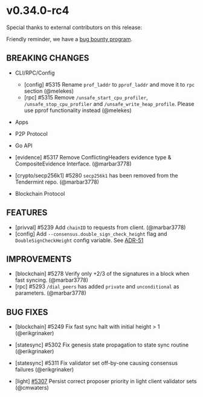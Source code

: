 # v0.34.0-rc4

Special thanks to external contributors on this release:

Friendly reminder, we have a [bug bounty program](https://hackerone.com/tendermint).

## BREAKING CHANGES

- CLI/RPC/Config
    - [config] \#5315 Rename `prof_laddr` to `pprof_laddr` and move it to `rpc` section (@melekes)
    - [rpc] \#5315 Remove `/unsafe_start_cpu_profiler`, `/unsafe_stop_cpu_profiler` and `/unsafe_write_heap_profile`. Please use pprof functionality instead (@melekes)

- Apps

- P2P Protocol

- Go API
- [evidence] \#5317 Remove ConflictingHeaders evidence type & CompositeEvidence Interface. (@marbar3778)
- [crypto/secp256k1] \#5280 `secp256k1` has been removed from the Tendermint repo. (@marbar3778)

- Blockchain Protocol

## FEATURES

- [privval] \#5239 Add `chainID` to requests from client. (@marbar3778)
- [config] Add `--consensus.double_sign_check_height` flag and `DoubleSignCheckHeight` config variable. See [ADR-51](https://github.com/tendermint/tendermint/blob/master/docs/architecture/adr-051-double-signing-risk-reduction.md)

## IMPROVEMENTS

- [blockchain] \#5278 Verify only +2/3 of the signatures in a block when fast syncing. (@marbar3778)
- [rpc] \#5293 `/dial_peers` has added `private` and `unconditional` as parameters. (@marbar3778)

## BUG FIXES

- [blockchain] \#5249 Fix fast sync halt with initial height > 1 (@erikgrinaker)

- [statesync] \#5302 Fix genesis state propagation to state sync routine (@erikgrinaker)

- [statesync] \#5311 Fix validator set off-by-one causing consensus failures (@erikgrinaker)

- [light] [\#5307](https://github.com/tendermint/tendermint/pull/5307) Persist correct proposer priority in light client validator sets (@cmwaters)
